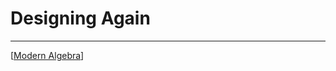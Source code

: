 # Designing Again

---

[[Modern Algebra]]




[//begin]: # "Autogenerated link references for markdown compatibility"
[Modern Algebra]: <Modern Algebra> "Modern Algebra"
[//end]: # "Autogenerated link references"